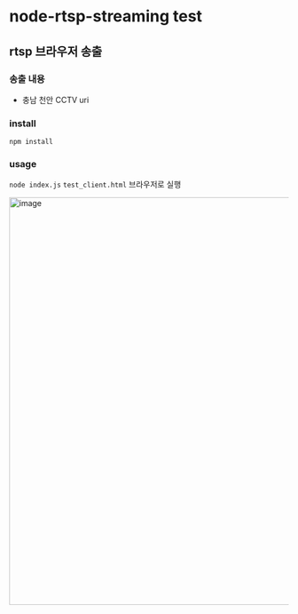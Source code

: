 # node-rtsp-streaming test

## rtsp 브라우저 송출

### 송출 내용

- 충남 천안 CCTV uri

### install

`npm install`

### usage

`node index.js`
`test_client.html` 브라우저로 실행

<img width="734" alt="image" src="https://user-images.githubusercontent.com/105476777/200826807-d3b59ad9-717e-4b28-8fe3-a61212b12c1a.png">
